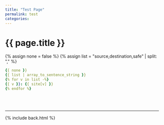 ```yaml
---
title: "Test Page"
permalink: test
categories:
---
```


# {{ page.title }}

{% assign none = false %}
{% assign list = "source,destination,safe" | split: "," %}

```yml
{{ none }}
{{ list | array_to_sentence_string }}
{% for v in list -%}
{{ v }}: {{ site[v] }}
{% endfor %}

```

<div style="margin-top:4rem"></div>

***

{% include back.html %}
